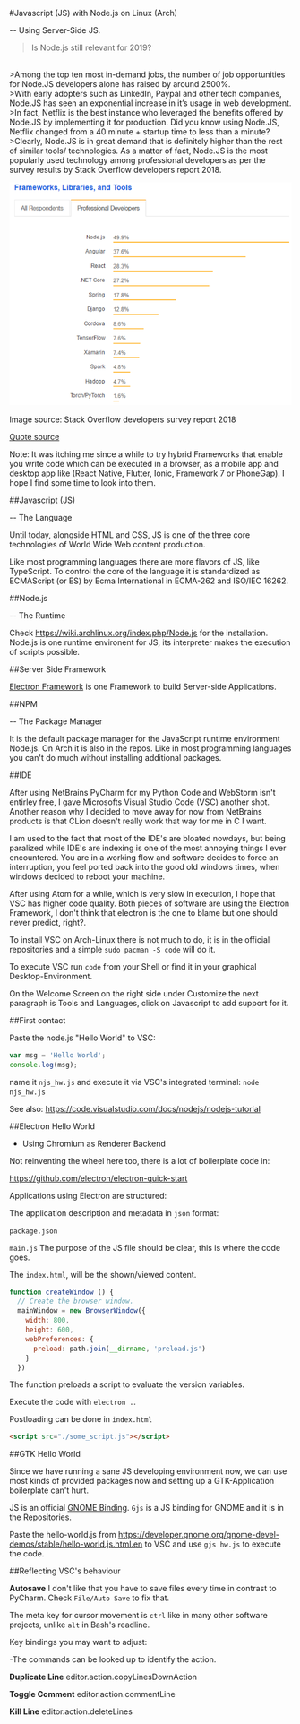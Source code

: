 

#Javascript (JS) with Node.js on Linux (Arch)


 -- Using Server-Side JS.

>Is Node.js still relevant for 2019?</br>
</br>
>Among the top ten most in-demand jobs, the number of job opportunities for Node.JS developers alone has raised by around 2500%.
</br>
>With early adopters such as LinkedIn, Paypal and other tech companies, Node.JS has seen an exponential increase in it’s usage in web development.
</br>
>In fact, Netflix is the best instance who leveraged the benefits offered by Node.JS by implementing it for production. Did you know using Node.JS, Netflix changed from a 40 minute + startup time to less than a minute?
</br>
>Clearly, Node.JS is in great demand that is definitely higher than the rest of similar tools/ technologies. As a matter of fact, Node.JS is the most popularly used technology among professional developers as per the survey results by Stack Overflow developers report 2018.

![](frameworks.png)

Image source: Stack Overflow developers survey report 2018

[Quote source](https://www.quora.com/Is-Node-js-still-relevant-for-2019#ans148013543)

Note:
It was itching me since a while to try hybrid Frameworks that enable you write code which can be executed in a browser, as a mobile app and desktop app like (React Native, Flutter, Ionic, Framework 7 or PhoneGap). I hope I find some time to look into them.


##Javascript (JS)

-- The Language

Until today, alongside HTML and CSS, JS is one of the three core technologies of World Wide Web content production.

Like most programming languages there are more flavors of JS, like TypeScript. To control the core of the language it is standardized as ECMAScript (or ES) by Ecma International in ECMA-262 and ISO/IEC 16262.


##Node.js

-- The Runtime

Check https://wiki.archlinux.org/index.php/Node.js for the installation.
Node.js is one runtime environent for JS, its interpreter makes the execution of scripts possible.


##Server Side Framework

[Electron Framework](https://electronjs.org/) is one Framework to build Server-side Applications.


##NPM

-- The Package Manager

It is the default package manager for the JavaScript runtime environment Node.js. On Arch it is also in the repos. Like in most programming languages you can't do much without installing additional packages.


##IDE

After using NetBrains PyCharm for my Python Code and WebStorm isn't entirley free, I gave Microsofts Visual Studio Code (VSC) another shot. Another reason why I decided to move away for now from NetBrains products is that CLion doesn't really work that way for me in C I want.

I am used to the fact that most of the IDE's are bloated nowdays, but being paralized while IDE's are indexing is one of the most annoying things I ever encountered. You are in a working flow and software decides to force an interruption, you feel ported back into the good old windows times, when windows decided to reboot your machine.

After using Atom for a while, which is very slow in execution, I hope that VSC has higher code quality. Both pieces of software are using the Electron Framework, I don't think that electron is the one to blame but one should never predict, right?.

To install VSC on Arch-Linux there is not much to do, it is in the official repositories and a simple `sudo pacman -S code` will do it.

To execute VSC run `code` from your Shell or find it in your graphical Desktop-Environment.

On the Welcome Screen on the right side under Customize the next paragraph is Tools and Languages, click on Javascript to add support for it.


##First contact

Paste the node.js "Hello World" to VSC:

```js
var msg = 'Hello World';
console.log(msg);
```

name it `njs_hw.js` and execute it via VSC's integrated terminal:
`node njs_hw.js`

See also:
<https://code.visualstudio.com/docs/nodejs/nodejs-tutorial>


##Electron Hello World

- Using Chromium as Renderer Backend

Not reinventing the wheel here too, there is a lot of boilerplate code in:

<https://github.com/electron/electron-quick-start>

Applications using Electron are structured:

The application description and metadata in `json` format:

`package.json`

`main.js`
The purpose of the JS file should be clear, this is where the code goes.

The `index.html`, will be the shown/viewed content.

```js
function createWindow () {
  // Create the browser window.
  mainWindow = new BrowserWindow({
    width: 800,
    height: 600,
    webPreferences: {
      preload: path.join(__dirname, 'preload.js')
    }
  })
```

The function preloads a script to evaluate the version variables.

Execute the code with `electron .`.

Postloading can be done in `index.html`

```html
<script src="./some_script.js"></script>
```


##GTK Hello World

Since we have running a sane JS developing environment now, we can use most kinds of provided packages now and setting up a GTK-Application boilerplate can't hurt.

JS is an official [GNOME Binding](https://www.gtk.org/language-bindings.php). `Gjs` is a JS binding for GNOME and it is in the Repositories.

Paste the hello-world.js from https://developer.gnome.org/gnome-devel-demos/stable/hello-world.js.html.en to VSC and use `gjs hw.js` to execute the code.


##Reflecting VSC's behaviour

**Autosave**
I don't like that you have to save files every time in contrast to PyCharm.
Check `File/Auto Save` to fix that.

The meta key for cursor movement is `ctrl` like in many other software projects, unlike `alt` in Bash's readline.

Key bindings you may want to adjust:

-The commands can be looked up to identify the action.

**Duplicate Line**
editor.action.copyLinesDownAction

**Toggle Comment**
editor.action.commentLine

**Kill Line**
editor.action.deleteLines

